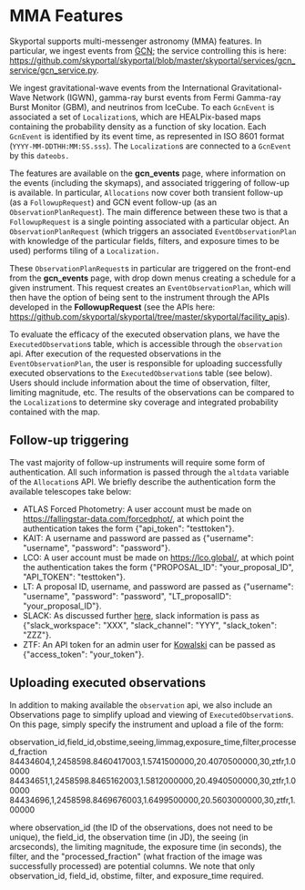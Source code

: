 # MMA Features

Skyportal supports multi-messenger astronomy (MMA) features. In particular, we ingest events from [GCN](https://gcn.gsfc.nasa.gov/); the service controlling this is here: https://github.com/skyportal/skyportal/blob/master/skyportal/services/gcn_service/gcn_service.py.

We ingest gravitational-wave events from the International Gravitational-Wave Network (IGWN), gamma-ray burst events from Fermi Gamma-ray Burst Monitor (GBM), and neutrinos from IceCube. To each `GcnEvent` is associated a set of `Localization`s, which are HEALPix-based maps containing the probability density as a function of sky location. Each `GcnEvent` is identified by its event time, as represented in ISO 8601 format (`YYYY-MM-DDTHH:MM:SS.sss`). The `Localization`s are connected to a `GcnEvent` by this `dateobs.`

The features are available on the **gcn_events** page, where information on the events (including the skymaps), and associated triggering of follow-up is available. In particular, `Allocations` now cover both transient follow-up (as a `FollowupRequest`) and GCN event follow-up (as an `ObservationPlanRequest`). The main difference between these two is that a `FollowupRequest` is a single pointing associated with a particular object. An `ObservationPlanRequest` (which triggers an associated `EventObservationPlan` with knowledge of the particular fields, filters, and exposure times to be used) performs tiling of a `Localization.`

These `ObservationPlanRequest`s in particular are triggered on the front-end from the **gcn_events** page, with drop down menus creating a schedule for a given instrument. This request creates an `EventObservationPlan`, which will then have the option of being sent to the instrument through the APIs developed in the **FollowupRequest** (see the APIs here: https://github.com/skyportal/skyportal/tree/master/skyportal/facility_apis).

To evaluate the efficacy of the executed observation plans, we have the `ExecutedObservation`s table, which is accessible through the `observation` api. After execution of the requested observations in the `EventObservationPlan`, the user is responsible for uploading successfully executed observations to the `ExecutedObservation`s table (see below). Users should include information about the time of observation, filter, limiting magnitude, etc. The results of the observations can be compared to the `Localization`s to determine sky coverage and integrated probability contained with the map.

## Follow-up triggering

The vast majority of follow-up instruments will require some form of authentication. All such information is passed through the `altdata` variable of the `Allocation`s API. We briefly describe the authentication form the available telescopes take below:

* ATLAS Forced Photometry: A user account must be made on https://fallingstar-data.com/forcedphot/, at which point the authentication takes the form {"api_token": "testtoken"}.
* KAIT: A username and password are passed as {"username": "username", "password": "password"}.
* LCO: A user account must be made on https://lco.global/, at which point the authentication takes the form {"PROPOSAL_ID": "your_proposal_ID", "API_TOKEN": "testtoken"}.
* LT: A proposal ID, username, and password are passed as {"username": "username", "password": "password", "LT_proposalID": "your_proposal_ID"}.
* SLACK: As discussed further [here](./slack.html), slack information is pass as {"slack_workspace": "XXX", "slack_channel": "YYY", "slack_token": "ZZZ"}.
* ZTF: An API token for an admin user for [Kowalski](https://github.com/dmitryduev/kowalski) can be passed as {"access_token": "your_token"}.

## Uploading executed observations

In addition to making available the `observation` api, we also include an Observations page to simplify upload and viewing of `ExecutedObservation`s. On this page, simply specify the instrument and upload a file of the form:

observation_id,field_id,obstime,seeing,limmag,exposure_time,filter,processed_fraction
84434604,1,2458598.8460417003,1.5741500000,20.4070500000,30,ztfr,1.00000
84434651,1,2458598.8465162003,1.5812000000,20.4940500000,30,ztfr,1.00000
84434696,1,2458598.8469676003,1.6499500000,20.5603000000,30,ztfr,1.00000

where observation_id (the ID of the observations, does not need to be unique), the field_id, the observation time (in JD), the seeing (in arcseconds), the limiting magnitude, the exposure time (in seconds), the filter, and the "processed_fraction" (what fraction of the image was successfully processed) are potential columns. We note that only observation_id, field_id, obstime, filter, and exposure_time required.
